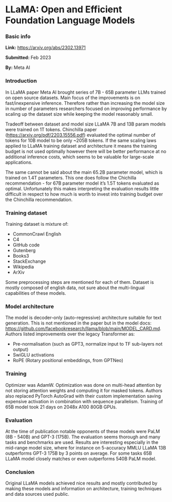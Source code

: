 # LLaMA: Open and Efficient Foundation Language Models
### Basic info
**Link:** https://arxiv.org/abs/2302.13971

**Submitted:** Feb 2023

**By:** Meta AI

### Introduction
In LLaMA paper Meta AI brought series of 7B - 65B parameter LLMs trained on open source datasets. Main focus of the improvements is on fast/inexpensive inference. Therefore rather than increasing the model size in number of parameters researchers focused on improving performance by scaling up the dataset size while keeping the model reasonably small. 

Tradeoff between dataset and model size
LLaMA 7B and 13B param models were trained on 1T tokens. Chinchilla paper (https://arxiv.org/pdf/2203.15556.pdf) evaluated the optimal number of tokens for 10B model to be only ~205B tokens. If the same scaling laws applied to LLaMA training dataset and architecture it means the training budget is not used optimally however there will be better performance at no additional inference costs, which seems to be valuable for large-scale applications.

The same cannot be said about the main 65.2B parameter model, which is trained on 1.4T parameters. This one does follow the Chichilla recommendation - for 67B parameter model it’s 1.5T tokens evaluated as optimal. Unfortunately this makes interpreting the evaluation results little difficult in respect to how much is worth to invest into training budget over the Chinchilla recommendation.

### Training dataset
Training dataset is mixture of:
- CommonCrawl English
- C4
- GitHub code
- Gutenberg
- Books3
- StackExchange
- Wikipedia
- ArXiv

Some preprocessing steps are mentioned for each of them. Dataset is mostly composed of english data, not sure about the multi-lingual capabilities of these models.  

### Model architecture
The model is decoder-only (auto-regressive) architecture suitable for text generation. This is not mentioned in the paper but in the model docs: https://github.com/facebookresearch/llama/blob/main/MODEL_CARD.md.  Authors listed improvements over the legacy Transformer as:
- Pre-normalisation (such as GPT3, normalize input to TF sub-layers not output)
- SwiGLU activations 
- RoPE (Rotary positional embeddings, from GPTNeo)

### Training
Optimizer was AdamW. Optimization was done on multi-head attention by not storing attention weights and computing it for masked tokens. Authors also replaced PyTorch AutoGrad with their custom implementation saving expensive activation in combination with sequence parallelism. Training of 65B model took 21 days on 2048x A100 80GB GPUs.

### Evaluation
At the time of publication notable opponents of these models were PaLM (8B - 540B) and GPT-3 (175B).  The evaluation seems thorough and many tasks and benchmarks are used. Results are interesting especially in the mid-range model size, where for instance on 5-accuracy MMLU LLaMA 13B outperforms GPT-3 175B by 3 points on average. For some tasks 65B LLaMA model closely matches or even outperforms 540B PaLM model.

### Conclusion
Original LLaMA models achieved nice results and mostly contributed by making these models and information on architecture, training techniques and data sources used public.  